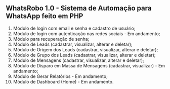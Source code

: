 ## WhatsRobo 1.0 - Sistema de Automação para WhatsApp feito em PHP

1. Módulo de login com email e senha e cadastro de usuário;
2. Módulo de login com autenticação nas redes sociais - Em andamento;
3. Módulo para recuperação de senha;
4. Módulo de Leads (cadastrar, visualizar, alterar e deletar);
5. Módulo de Origem dos Leads (cadastrar, visualizar, alterar e deletar);
6. Módulo de Grupo dos Leads (cadastrar, visualizar, alterar e deletar);
7. Módulo de Mensagens (cadastrar, visualizar, alterar e deletar);
8. Módulo de Disparo em Massa de Mensagens (cadastrar, visualizar) - Em andamento;
9. Módulo de Gerar Relatórios - Em andamento;
10. Módulo de Dashboard (Home) - Em andamento.


